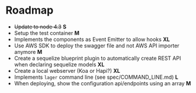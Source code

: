 Roadmap
===

*   ~~Update to node 4.3~~ **S**
*   Setup the test container **M**
*   Implements the components as Event Emitter to allow hooks **XL**
*   Use AWS SDK to deploy the swagger file and not AWS API importer anymore **M**
*   Create a sequelize blueprint plugin to automatically create REST API when declaring sequelize models **XL**
*   Create a local webserver (Koa or Hapi?) **XL**
*   Implements `lager` command line (see spec/COMMAND_LINE.md) **L**
*   When deploying, show the configuration api/endpoints using an array **M**
